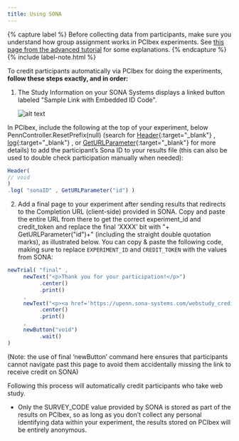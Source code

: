 ```yaml
---
title: Using SONA
---
```


{% capture label %}
Before collecting data from participants, make sure you understand how group assignment works in PCIbex experiments. See [this page from the advanced tutorial]({{site.baseurl}}/advanced-tutorial/10_counterbalancing.html#controlling-group-assignment) for some explanations.
{% endcapture %}
{% include label-note.html %}


To credit participants automatically via PCIbex for doing the experiments, <b> follow these steps exactly, and in order:</b>
    
1. The Study Information on your SONA Systems displays a linked button labeled "Sample Link with Embedded ID Code".

     ![alt text]({{site.baseurl}}/assets/images/sona3.png)
     
In PCIbex, include the following at the top of your experiment, below PennController.ResetPrefix(null) (search for [Header](https://doc.pcibex.net/global-commands/header/){:target="_blank"} , [log](https://doc.pcibex.net/standard-element-commands/standard-log/){:target="_blank"} , or [GetURLParameter](https://doc.pcibex.net/global-commands/geturlparameter/){:target="_blank"} for more details) to add the participant’s Sona ID to your results file (this can also be used to double check participation manually when needed):

```javascript
Header(
// void
)
.log( "sonaID" , GetURLParameter("id") )
```

2. Add a final page to your experiment after sending results that redirects to the Completion URL (client-side) provided in SONA. Copy and paste the entire URL from there to get the correct experiment_id and credit_token and replace the final ‘XXXX’ bit with "+ GetURLParameter("id")+" (including the straight double quotation marks), as illustrated below. You can copy & paste the following code, making sure to replace `EXPERIMENT_ID` and `CREDIT_TOKEN` with the values from SONA:

```javascript
newTrial( "final" ,
     newText("<p>Thank you for your participation!</p>")
          .center()
          .print()
     ,
     newText("<p><a href='https://upenn.sona-systems.com/webstudy_credit.aspx?experiment_id=EXPERIMENT_ID&credit_token=CREDIT_TOKEN&survey_code="+GetURLParameter("id")+"' target='_blank'>Click here to confirm your participation on SONA.</a></p> <p>This is a necessary step in order for you to receive participation credit!</p>")
          .center()
          .print()
     ,
     newButton("void")
          .wait()
)
```
    
(Note: the use of final ‘newButton’ command here ensures that participants cannot navigate past this page to avoid them accidentally missing the link to receive credit on SONA)
    
Following this process will automatically credit participants who take web study.  
     
+ Only the SURVEY_CODE value provided by SONA is stored as part of the results on PCIbex, so as long as you don’t collect any personal identifying data within your experiment, the results stored on PCIbex will be entirely anonymous.

